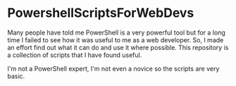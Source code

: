 PowershellScriptsForWebDevs
===========================

Many people have told me PowerShell is a very powerful tool but for a long time I failed to see how it was useful to me as a web developer. So, I made an effort find out what it can do and use it where possible. This repository is a collection of scripts that I have found useful. 

I'm not a PowerShell expert, I'm not even a novice so the scripts are very basic.